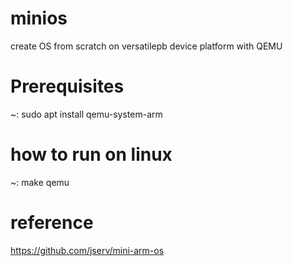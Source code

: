 # minios
create OS from scratch on versatilepb device platform with QEMU

# Prerequisites
~: sudo apt install qemu-system-arm

# how to run on linux
~: make qemu


# reference
https://github.com/jserv/mini-arm-os
